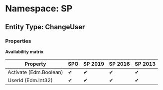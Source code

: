 # Namespace: SP

## Entity Type: ChangeUser

### Properties

**Availability matrix**

Property | SPO | SP 2019 | SP 2016 | SP 2013
----------|-----|---------|---------|--------
Activate (Edm.Boolean) | ✔ | ✔ | ✔ | ✔
UserId (Edm.Int32) | ✔ | ✔ | ✔ | ✔


